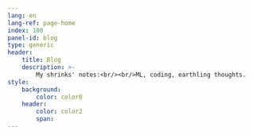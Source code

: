 ```yaml
---
lang: en
lang-ref: page-home
index: 100
panel-id: blog
type: generic
header:
    title: Blog
    description: >-
        My shrinks' notes:<br/><br/>ML, coding, earthling thoughts.
style:
    background:
        color: color0
    header:
        color: color2
        span:
---
```

<div class="gallery">
    <div class="group span-3">
        <a href="{{ 'assets/images/content/drone.webp' | absolute_url }}" class="image filtered span-3" data-position="bottom"><img class="lazy-loading" src="{{ 'assets/images/placeholder/drone.webp' | absolute_url }}" data-src="{{ 'assets/images/content/drone.webp' | absolute_url }}" alt="" /></a>
        <a href="{{ 'assets/images/content/mars_jezero-crater.webp' | absolute_url }}" class="image filtered span-1-5" data-position="center"><img class="lazy-loading" src="{{ 'assets/images/placeholder/mars_jezero-crater.webp' | absolute_url }}" data-src="{{ 'assets/images/content/mars_jezero-crater.webp' | absolute_url }}" alt="" /></a>
        <a href="{{ 'assets/images/content/gpim.webp' | absolute_url }}" class="image filtered span-1-5" data-position="bottom"><img class="lazy-loading" src="{{ 'assets/images/placeholder/gpim.webp' | absolute_url }}" data-src="{{ 'assets/images/content/gpim.webp' | absolute_url }}" alt="" /></a>
    </div>
    <a href="{{ 'assets/images/content/saturn_testing.webp' | absolute_url }}" class="image filtered span-2-5" data-position="top"><img class="lazy-loading" src="{{ 'assets/images/placeholder/saturn_testing.webp' | absolute_url }}" data-src="{{ 'assets/images/content/saturn_testing.webp' | absolute_url }}" alt="" /></a>
    <div class="group span-4-5">
        <a href="{{ 'assets/images/content/hr-9024_cme.webp' | absolute_url }}" class="image filtered span-3" data-position="center"><img class="lazy-loading" src="{{ 'assets/images/placeholder/hr-9024_cme.webp' | absolute_url }}" data-src="{{ 'assets/images/content/hr-9024_cme.webp' | absolute_url }}" alt="" /></a>
        <a href="{{ 'assets/images/content/jupiter_abyss.webp' | absolute_url }}" class="image filtered span-1-5" data-position="center"><img class="lazy-loading" src="{{ 'assets/images/placeholder/jupiter_abyss.webp' | absolute_url }}" data-src="{{ 'assets/images/content/jupiter_abyss.webp' | absolute_url }}" alt="" /></a>
        <a href="{{ 'assets/images/content/ngc-6543.webp' | absolute_url }}" class="image filtered span-1-5" data-position="bottom"><img class="lazy-loading" src="{{ 'assets/images/placeholder/ngc-6543.webp' | absolute_url }}" data-src="{{ 'assets/images/content/ngc-6543.webp' | absolute_url }}" alt="" /></a>
        <a href="{{ 'assets/images/content/ngc-3169.webp' | absolute_url }}" class="image filtered span-3" data-position="top"><img class="lazy-loading" src="{{ 'assets/images/placeholder/ngc-3169.webp' | absolute_url }}" data-src="{{ 'assets/images/content/ngc-3169.webp' | absolute_url }}" alt="" /></a>
    </div>
    <a href="{{ 'assets/images/content/sls-core_staging.webp' | absolute_url }}" class="image filtered span-2-5" data-position="right"><img class="lazy-loading" src="{{ 'assets/images/placeholder/sls-core_staging.webp' | absolute_url }}" data-src="{{ 'assets/images/content/sls-core_staging.webp' | absolute_url }}" alt="" /></a>
</div>

